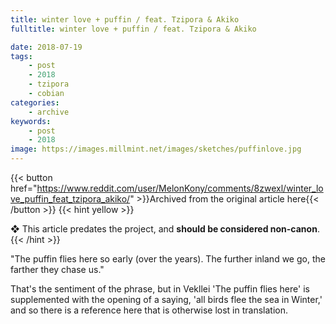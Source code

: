 ```yaml
---
title: winter love + puffin / feat. Tzipora & Akiko
fulltitle: winter love + puffin / feat. Tzipora & Akiko

date: 2018-07-19
tags:
    - post
    - 2018
    - tzipora
    - cobian
categories:
    - archive
keywords:
    - post
    - 2018
image: https://images.millmint.net/images/sketches/puffinlove.jpg
---
```

{{< button href="https://www.reddit.com/user/MelonKony/comments/8zwexl/winter_love_puffin_feat_tzipora_akiko/" >}}Archived from the original article here{{< /button >}}
{{< hint yellow >}}

❖ This article predates the project, and **should be considered non-canon**.
{{< /hint >}}

"The puffin flies here so early (over the years). The further inland we go, the farther they chase us."

That's the sentiment of the phrase, but in Vekllei 'The puffin flies here' is supplemented with the opening of a saying, 'all birds flee the sea in Winter,' and so there is a reference here that is otherwise lost in translation.
